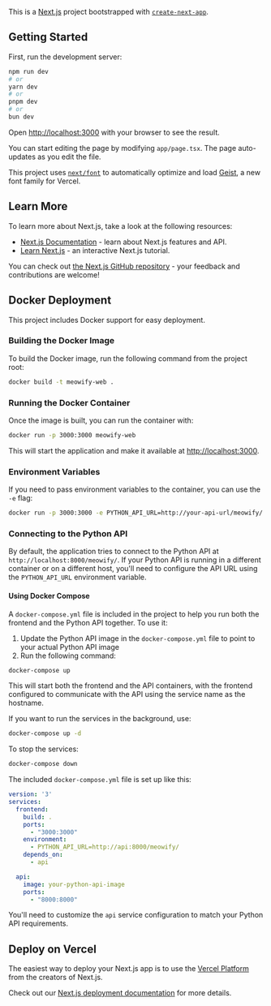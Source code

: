 This is a [Next.js](https://nextjs.org) project bootstrapped with [`create-next-app`](https://nextjs.org/docs/app/api-reference/cli/create-next-app).

## Getting Started

First, run the development server:

```bash
npm run dev
# or
yarn dev
# or
pnpm dev
# or
bun dev
```

Open [http://localhost:3000](http://localhost:3000) with your browser to see the result.

You can start editing the page by modifying `app/page.tsx`. The page auto-updates as you edit the file.

This project uses [`next/font`](https://nextjs.org/docs/app/building-your-application/optimizing/fonts) to automatically optimize and load [Geist](https://vercel.com/font), a new font family for Vercel.

## Learn More

To learn more about Next.js, take a look at the following resources:

- [Next.js Documentation](https://nextjs.org/docs) - learn about Next.js features and API.
- [Learn Next.js](https://nextjs.org/learn) - an interactive Next.js tutorial.

You can check out [the Next.js GitHub repository](https://github.com/vercel/next.js) - your feedback and contributions are welcome!

## Docker Deployment

This project includes Docker support for easy deployment.

### Building the Docker Image

To build the Docker image, run the following command from the project root:

```bash
docker build -t meowify-web .
```

### Running the Docker Container

Once the image is built, you can run the container with:

```bash
docker run -p 3000:3000 meowify-web
```

This will start the application and make it available at [http://localhost:3000](http://localhost:3000).

### Environment Variables

If you need to pass environment variables to the container, you can use the `-e` flag:

```bash
docker run -p 3000:3000 -e PYTHON_API_URL=http://your-api-url/meowify/ meowify-web
```

### Connecting to the Python API

By default, the application tries to connect to the Python API at `http://localhost:8000/meowify/`. If your Python API is running in a different container or on a different host, you'll need to configure the API URL using the `PYTHON_API_URL` environment variable.

#### Using Docker Compose

A `docker-compose.yml` file is included in the project to help you run both the frontend and the Python API together. To use it:

1. Update the Python API image in the `docker-compose.yml` file to point to your actual Python API image
2. Run the following command:

```bash
docker-compose up
```

This will start both the frontend and the API containers, with the frontend configured to communicate with the API using the service name as the hostname.

If you want to run the services in the background, use:

```bash
docker-compose up -d
```

To stop the services:

```bash
docker-compose down
```

The included `docker-compose.yml` file is set up like this:

```yaml
version: '3'
services:
  frontend:
    build: .
    ports:
      - "3000:3000"
    environment:
      - PYTHON_API_URL=http://api:8000/meowify/
    depends_on:
      - api

  api:
    image: your-python-api-image
    ports:
      - "8000:8000"
```

You'll need to customize the `api` service configuration to match your Python API requirements.

## Deploy on Vercel

The easiest way to deploy your Next.js app is to use the [Vercel Platform](https://vercel.com/new?utm_medium=default-template&filter=next.js&utm_source=create-next-app&utm_campaign=create-next-app-readme) from the creators of Next.js.

Check out our [Next.js deployment documentation](https://nextjs.org/docs/app/building-your-application/deploying) for more details.
